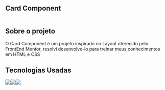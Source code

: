 ## Card Component

<img src="/assets/img/Card-component.jpg" alt="">

<h2>Sobre o projeto</h2>

<p>O Card Component é um projeto inspirado no Layout oferecido pelo FrontEnd Mentor, resolvi desenvolve-lo para treinar meus conhecimentos em HTML e CSS</p>

<h2>Tecnologias Usadas</h2>

<img src="https://img.shields.io/badge/HTML-239120?style=for-the-badge&logo=html5&logoColor=white"><img src="https://img.shields.io/badge/CSS3-1572B6?style=for-the-badge&logo=css3&logoColor=white"><img src="https://img.shields.io/badge/GIT-E44C30?style=for-the-badge&logo=git&logoColor=white">

##